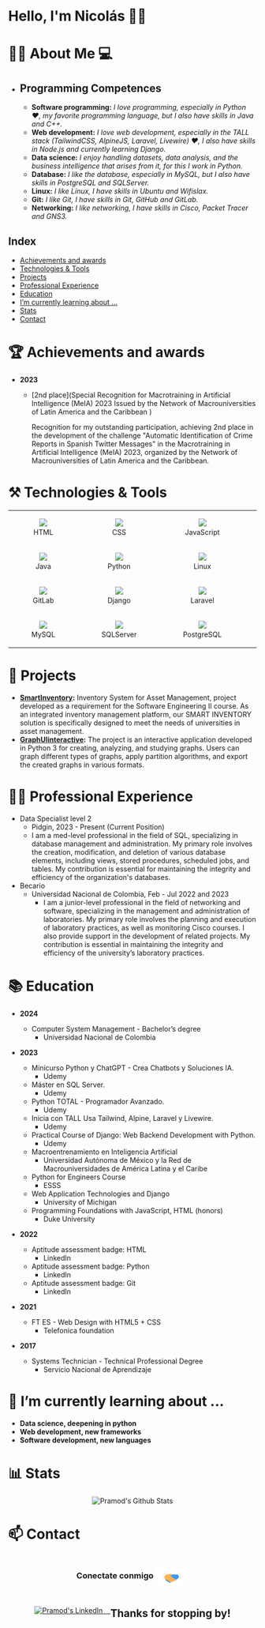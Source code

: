 # Hello, I'm Nicolás 👋🏼

# 🙋‍♂️ About Me :computer:
- ## **Programming Competences**
  <img height="200" style="float: right; vertical-align: middle;" src="https://cdn.dribbble.com/users/2131993/screenshots/4948736/media/45dceb640723d72436c427add7966cf8.gif" alt=""/>

    - <b>Software programming:</b> <em> I love programming, especially in Python ❤️, my favorite programming language, but I also have skills in Java and C++. </em>
    - <b>Web development:</b> <em> I love web development, especially in the TALL stack (TailwindCSS, AlpineJS, Laravel, Livewire) ❤️, I also have skills in Node.js and currently learning Django. </em>
    - <b>Data science:</b> <em> I enjoy handling datasets, data analysis, and the business intelligence that arises from it, for this I work in Python. </em>
    - <b>Database:</b> <em> I like the database, especially in MySQL, but I also have skills in PostgreSQL and SQLServer. </em>
    - <b>Linux:</b> <em> I like Linux, I have skills in Ubuntu and Wifislax. </em>
    - <b>Git:</b> <em> I like Git, I have skills in Git, GitHub and GitLab. </em>
    - <b>Networking:</b> <em> I like networking, I have skills in Cisco, Packet Tracer and GNS3. </em>

## Index
- [Achievements and awards](#-achievements-and-awards)
- [Technologies & Tools](#-technologies--tools)
- [Projects](#-projects)
- [Professional Experience](#-professional-experience)
- [Education](#-education)
- [I’m currently learning about ...](#-im-currently-learning-about-)
- [Stats](#-stats)
- [Contact](#-contact)

# 🏆 Achievements and awards

* **2023**
    * [2nd place](Special Recognition for Macrotraining in Artificial Intelligence (MeIA) 2023
      Issued by the Network of Macrouniversities of Latin America and the Caribbean )

      Recognition for my outstanding participation, achieving 2nd place in the development of the challenge "Automatic Identification of Crime Reports in Spanish Twitter Messages" in the Macrotraining in Artificial Intelligence (MeIA) 2023, organized by the Network of Macrouniversities of Latin America and the Caribbean.

# ⚒️ Technologies & Tools

|                                                                                                                         |                                                                                                                                               |                                                                                                                            |                                                                                                                                |
|:-----------------------------------------------------------------------------------------------------------------------:|:---------------------------------------------------------------------------------------------------------------------------------------------:|:--------------------------------------------------------------------------------------------------------------------------:|:------------------------------------------------------------------------------------------------------------------------------:|
|  <figure><img src="https://www.svgrepo.com/show/452228/html-5.svg" width="100"/><figcaption>HTML</figcaption></figure>  |              <figure><img src="https://www.svgrepo.com/show/452185/css-3.svg" width="100"/><figcaption>CSS</figcaption></figure>              |  <figure><img src="https://www.svgrepo.com/show/452045/js.svg" width="100"/><figcaption>JavaScript</figcaption></figure>   |       <figure><img src="https://www.svgrepo.com/show/373969/php2.svg" width="100"/><figcaption>PHP</figcaption></figure>       |
|   <figure><img src="https://www.svgrepo.com/show/452234/java.svg" width="100"/><figcaption>Java</figcaption></figure>   |            <figure><img src="https://www.svgrepo.com/show/374016/python.svg" width="100"/><figcaption>Python</figcaption></figure>            |   <figure><img src="https://www.svgrepo.com/show/448236/linux.svg" width="100"/><figcaption>Linux</figcaption></figure>    |    <figure><img src="https://www.svgrepo.com/show/448225/github.svg" width="100"/><figcaption>GitHub</figcaption></figure>     |
| <figure><img src="https://www.svgrepo.com/show/448226/gitlab.svg" width="100"/><figcaption>GitLab</figcaption></figure> |            <figure><img src="https://www.svgrepo.com/show/373554/django.svg" width="100"/><figcaption>Django</figcaption></figure>            | <figure><img src="https://www.svgrepo.com/show/353985/laravel.svg" width="100"/><figcaption>Laravel</figcaption></figure>  | <figure><img src="https://www.svgrepo.com/show/374118/tailwind.svg" width="100"/><figcaption>TailwindCSS</figcaption></figure> |
|  <figure><img src="https://www.svgrepo.com/show/373848/mysql.svg" width="100"/><figcaption>MySQL</figcaption></figure>  | <figure><img src="https://www.svgrepo.com/show/303229/microsoft-sql-server-logo.svg" width="100"/><figcaption>SQLServer</figcaption></figure> | <figure><img src="https://www.svgrepo.com/show/373965/pgsql.svg" width="100"/><figcaption>PostgreSQL</figcaption></figure> |                                                            <figure>                                                            |


# 📁 Projects

* **[SmartInventory](https://github.com/Werffios/SmartInventory):** Inventory System for Asset Management, project developed as a requirement for the Software Engineering II course. As an integrated inventory management platform, our SMART INVENTORY solution is specifically designed to meet the needs of universities in asset management.
* **[GraphUIinteractive](https://github.com/Werffios/GraphUIinteractive):** The project is an interactive application developed in Python 3 for creating, analyzing, and studying graphs. Users can graph different types of graphs, apply partition algorithms, and export the created graphs in various formats.

# 👨‍💻 Professional Experience

* Data Specialist level 2
    * Pidgin, 2023 - Present (Current Position)
    * I am a med-level professional in the field of SQL, specializing in database management and administration. My primary role involves the creation, modification, and deletion of various database elements, including views, stored procedures, scheduled jobs, and tables. My contribution is essential for maintaining the integrity and efficiency of the organization's databases.
* Becario
    * Universidad Nacional de Colombia, Feb - Jul 2022 and 2023
        * I am a junior-level professional in the field of networking and software, specializing in the management and administration of laboratories. My primary role involves the planning and execution of laboratory practices, as well as monitoring Cisco courses. I also provide support in the development of related projects. My contribution is essential in maintaining the integrity and efficiency of the university’s laboratory practices.


# 📚 Education

* **2024** 
    * Computer System Management - Bachelor’s degree
        * Universidad Nacional de Colombia

* **2023**
    * Minicurso Python y ChatGPT - Crea Chatbots y Soluciones IA.
        * Udemy
    * Máster en SQL Server.
        * Udemy
    * Python TOTAL - Programador Avanzado.
        * Udemy
    * Inicia con TALL Usa Tailwind, Alpine, Laravel y Livewire.
        * Udemy
    * Practical Course of Django: Web Backend Development with Python.
        * Udemy
    * Macroentrenamiento en Inteligencia Artificial
        * Universidad Autónoma de México y
          la Red de Macrouniversidades de América Latina
          y el Caribe
    * Python for Engineers Course
        * ESSS
    * Web Application Technologies and Django
        * University of Michigan
    * Programming Foundations with JavaScript, HTML (honors)
        * Duke University

* **2022**
    * Aptitude assessment badge: HTML
        * LinkedIn
    * Aptitude assessment badge: Python
        * LinkedIn
    * Aptitude assessment badge: Git
        * LinkedIn

* **2021**
    * FT ES - Web Design with HTML5 + CSS
        * Telefonica foundation

* **2017**
    * Systems Technician - Technical Professional Degree
        * Servicio Nacional de Aprendizaje

# 🌱 I’m currently learning about ...
- **Data science, deepening in python**
- **Web development, new frameworks**
- **Software development, new languages**

# 📊 Stats
<div style="display: flex; justify-content: center; align-items: center;">
  <img src="https://github-readme-stats.vercel.app/api?username=werffios&&show_icons=true&theme=radical" alt="Pramod's Github Stats">
</div>

# 📫 Contact

<div style="display: flex; justify-content: center; align-items: center;">
  <h3>Conectate conmigo<img style="vertical-align: middle;" src="https://github.com/Werffios/NicolasSuarez/blob/109b2341f88f0ae92b137f9f5e5b636d28f8136d/Assets/Handshake.gif" height="33px" alt=""/></h3> 
</div>
<div style="display: flex; justify-content: center; align-items: center;">
	<a href="https://www.linkedin.com/in/nicolassuarezrodriguez/" target="blank">
		<img alt="Pramod's LinkedIn" width="50px" src="https://www.vectorlogo.zone/logos/linkedin/linkedin-icon.svg" />    
	</a>
		<h2> Thanks for stopping by! </h2>
	<br/>
</div>

<!-- <p align="center"><img alt="Profile Hits" src="https://hits.seeyoufarm.com/api/count/incr/badge.svg?url=https%3A%2F%2Fgithub.com%2Fwerffios%2F" /></p> -->
